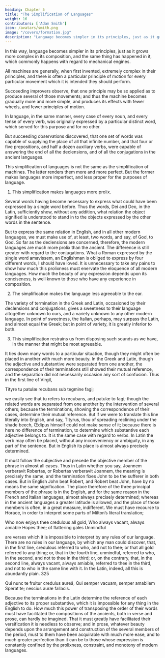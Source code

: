 ```yaml
---
heading: Chapter 5
title: "The Simplification of Languages"
weight: 16
contributors: ['Adam Smith']
icon: /avatars/smith.png
image: "/covers/formation.jpg"
description: "Language becomes simpler in its principles, just as it grows more complex in its composition"
---
```





In this way, language becomes simpler in its principles, just as it grows more complex in its composition, and the same thing has happened in it, which commonly happens with regard to mechanical engines. 

All machines are generally, when first invented, extremely complex in their principles, and there is often a particular principle of motion for every particular movement which it is intended they should perform.

Succeeding improvers observe, that one principle may be so applied as to produce several of those movements; and thus the machine becomes gradually more and more simple, and produces its effects with fewer wheels, and fewer principles of motion. 

In language, in the same manner, every case of every noun, and every tense of every verb, was originally expressed by a particular distinct word, which served for this purpose and for no other. 

But succeeding observations discovered, that one set of words was capable of supplying the place of all that infinite number, and that four or five prepositions, and half a dozen auxiliary verbs, were capable of answering the end of all the declensions, and of all the conjugations in the ancient languages.

This simplification of languages is not the same as the simplification of machines. The latter renders them more and more perfect. But the former makes languages more imperfect, and less proper for the purposes of language.

1. This simplification makes languages more prolix. 

Several words having become necessary to express what could have been expressed by a single word before. Thus the words, Dei and Deo, in the Latin, sufficiently show, without any addition, what relation the object signified is understood to stand in to the objects expressed by the other words in the sentence. 

But to express the same relation in English, and in all other modern languages, we must make use of, at least, two words, and say, of God, to God. So far as the declensions are concerned, therefore, the modern languages are much more prolix than the ancient. The difference is still greater with regard to the conjugations. What a Roman expressed by the single word amavissem, an Englishman is obliged to express by four different words, I should have loved. It is unnecessary to take any pains to show how much this prolixness must enervate the eloquence of all modern languages. How much the beauty of any expression depends upon its conciseness, is well known to those who have any experience in composition.

2. The simplification makes the language less agreeable to the ear. 

The variety of termination in the Greek and Latin, occasioned by their declensions and conjugations, gives a sweetness to their language altogether unknown to ours, and a variety unknown to any other modern language. In point of sweetness, the Italian, perhaps, may surpass the Latin, and almost equal the Greek; but in point of variety, it is greatly inferior to both.

3. This simplification restrains us from disposing such sounds as we have, in the manner that might be most agreeable. 

It ties down many words to a particular situation, though they might often be placed in another with much more beauty. In the Greek and Latin, though the adjective and substantive were separated from one another, the correspondence of their terminations still showed their mutual reference, and the separation did not necessarily occasion any sort of confusion. Thus in the first line of Virgil,

Tityre tu patulæ recubans sub tegmine fagi;

we easily see that tu refers to recubans, and patulæ to fagi; though the related words are separated from one another by the intervention of several others; because the terminations, showing the correspondence of their cases, determine their mutual reference. But if we were to translate this line literally into English, and say, Tityrus, thou of spreading reclining under the shade beech, Œdipus himself could not make sense of it; because there is here no difference of termination, to determine which substantive each adjective belongs to. It is the same case with regard to verbs. In Latin the verb may often be placed, without any inconveniency or ambiguity, in any part of the sentence. But in English its place is almost always precisely determined. 

It must follow the subjective and precede the objective member of the phrase in almost all cases. Thus in Latin whether you say, Joannem verberavit Robertas, or Robertas verberavit Joannem, the meaning is precisely the same, and the termination fixes John to be the sufferer in both cases. But in English John beat Robert, and Robert beat John, have by no means the same signification. The place therefore of the three principal members of the phrase is in the English, and for the same reason in the French and Italian languages, almost always precisely determined; whereas in the ancient languages a greater latitude is allowed, and the place of those members is often, in a great measure, indifferent. We must have recourse to Horace, in order to interpret some parts of Milton’s literal translation;

Who now enjoys thee credulous all gold,
Who always vacant, always amiable
Hopes thee; of flattering gales
Unmindful

are verses which it is impossible to interpret by any rules of our language. There are no rules in our language, by which any man could discover, that, in the first line, credulous referred to who, and not to thee; or that all gold referred to any thing; or, that in the fourth line, unmindful, referred to who, in the second, and not to thee in the third; or, on the contrary, that, in the second line, always vacant, always amiable, referred to thee in the third, and not to who in the same line with it. In the Latin, indeed, all this is abundantly plain. 325

Qui nunc te fruitur credulus aureâ,
Qui semper vacuam, semper amabilem
Sperat te; nescius auræ fallacis.

Because the terminations in the Latin determine the reference of each adjective to its proper substantive, which it is impossible for any thing in the English to do. How much this power of transposing the order of their words must have facilitated the compositions of the ancients, both in verse and prose, can hardly be imagined. That it must greatly have facilitated their versification it is needless to observe; and in prose, whatever beauty depends upon the arrangement and construction of the several members of the period, must to them have been acquirable with much more ease, and to much greater perfection than it can be to those whose expression is constantly confined by the prolixness, constraint, and monotony of modern languages.

